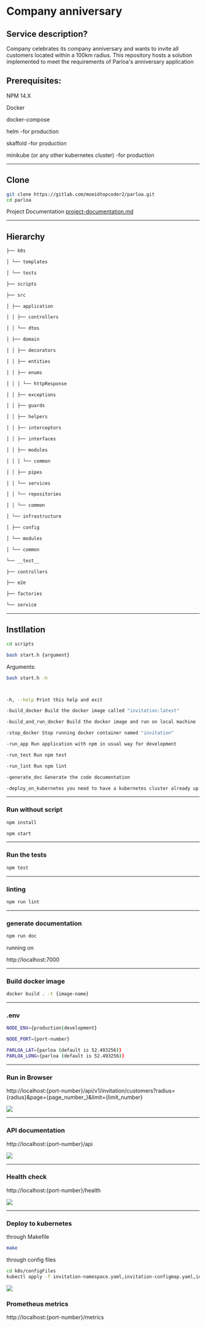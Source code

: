 # Company  anniversary

## Service description?

Company celebrates its company anniversary and wants to invite all customers located within a 100km radius. This repository hosts a solution implemented to meet the requirements of Parloa's anniversary application

## Prerequisites:

NPM 14.X

Docker

docker-compose

helm -for production

skaffold -for production

minikube (or any other kubernetes cluster) -for production

---

## Clone

```bash
git clone https://gitlab.com/moeidtopcoder2/parloa.git
cd parloa
```

Project Documentation
[project-documentation.md](https://gitlab.com/moeidtopcoder2/parloa/-/blob/feature/invitation-api/project-documentation.md)

---

## Hierarchy

```bash
├── k8s

│ └── templates

│ └── tests

├── scripts

├── src

│ ├── application

│ │ ├── controllers

│ │ └── dtos

│ ├── domain

│ │ ├── decorators

│ │ ├── entities

│ │ ├── enums

│ │ │ └── httpResponse

│ │ ├── exceptions

│ │ ├── guards

│ │ ├── helpers

│ │ ├── interceptors

│ │ ├── interfaces

│ │ ├── modules

│ │ │ └── common

│ │ ├── pipes

│ │ └── services

│ │ └── repositories

│ │ └── common

│ └── infrastructure

│ ├── config

│ └── modules

│ └── common

└── __test__

├── controllers

├── e2e

├── factories

└── service
```

---

## Instllation

```bash
cd scripts

bash start.h {argument}
```

Arguments:

```bash
bash start.h -h



-h, --help Print this help and exit

-build_docker Build the docker image called "invitation:latest"

-build_and_run_docker Build the docker image and run on local machine

-stop_docker Stop running docker container named "invitation"

-run_app Run application with npm in usual way for development

-run_test Run npm test

-run_lint Run npm lint

-generate_doc Generate the code documentation

-deploy_on_kubernetes you need to have a kubernetes cluster already up and running on the machine.
```

---

### Run without script

```bash
npm install

npm start
```

---

### Run the tests

```bash
npm test
```

---

### linting

```bash
npm run lint
```

---

### generate documentation

```bash
npm run doc
```

running on

http://localhost:7000

---

### Build docker image

```bash
docker build . -t {image-name}
```

----

### .env

```bash
NODE_ENV={production|development}

NODE_PORT={port-number}

PARLOA_LAT={parloa (default is 52.493256)}
PARLOA_LONG={parloa (default is 52.493256)}
```

---

### Run in Browser

http://localhost:{port-number}/api/v1/invitation/customers?radius={radius}&page={page_number_}&limit={limit_number}

![](/images/invitation.png)

----

### API documentation

http://localhost:{port-number}/api

![](/images/swagger.png)

---

### Health check

http://localhost:{port-number}/health

![](/images/liveness.png)

---

### Deploy to kubernetes

through Makefile

```bash
make
```

through config files

```bash
cd k8s/configFiles
kubectl apply -f invitation-namespace.yaml,invitation-configmap.yaml,invitation-configmap.yaml,invitation-deployment.yaml,invitation-service.yaml
```

![](/images/kubernetes.png)

### Prometheus metrics

http://localhost:{port-number}/metrics
